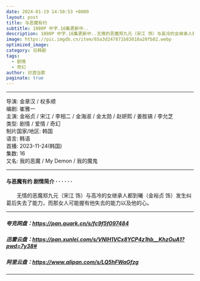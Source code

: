 ```yaml
---
date: 2024-01-19 14:50:53 +0800
layout: post
title: 与恶魔有约
subtitle: 1080P 中字.16集更新中..
description: 1080P 中字.16集更新中..无情的恶魔郑九元（宋江 饰）与高冷的女继承人都到曦（金裕贞 饰）发生纠葛后失去了能力，而那女人可能握有他失去的能力以及他的心...
image: https://pic.imgdb.cn/item/65a3d247871b83018a20fb82.webp
optimized_image: 
category: 日韩剧
tags:
  - 剧情
  - 奇幻
author: 对酒当歌
paginate: true
---
```

---

导演: 金章汉 / 权多顺  
编剧: 崔雅一  
主演: 金裕贞 / 宋江 / 李相二 / 金海淑 / 金太勋 / 赵妍熙 / 姜胜镐 / 李允芝  
类型: 剧情 / 爱情 / 奇幻  
制片国家/地区: 韩国  
语言: 韩语  
首播: 2023-11-24(韩国)  
集数: 16  
又名: 我的恶魔 / My Demon / 我的魔鬼  

---

#### 与恶魔有约 剧情简介 · · · · · ·

　　无情的恶魔郑九元（宋江 饰）与高冷的女继承人都到曦（金裕贞 饰）发生纠葛后失去了能力，而那女人可能握有他失去的能力以及他的心。

---

##### 夸克网盘：<https://pan.quark.cn/s/fc9f5f097484>

##### 迅雷云盘：<https://pan.xunlei.com/s/VNlH1VCx8YCP4z1hb__KhzOuA1?pwd=7y38#>

##### 阿里云盘：<https://www.alipan.com/s/LQ5hFWaGfzg>

---
